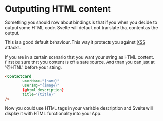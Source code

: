 # Outputting HTML content

Something you should now about bindings is that if you when you decide to output some HTML code. Svelte will default not translate that content as the output.

This is a good default behaviour. This way it protects you against [XSS](https://www.acunetix.com/websitesecurity/cross-site-scripting/) attacks. 

If you are in a certain scenario that you want your string as HTML content. First be sure that you content is off a safe source. And than you can just at '@HTML' before your string.

```html
<ContactCard
        userName="{name}"
        userImg="{image}"
        {@html description}  
        title="{title}"
/>
```

 Now you could use HTML tags in your variable description and Svelte will display it with HTML functionality into your App.

